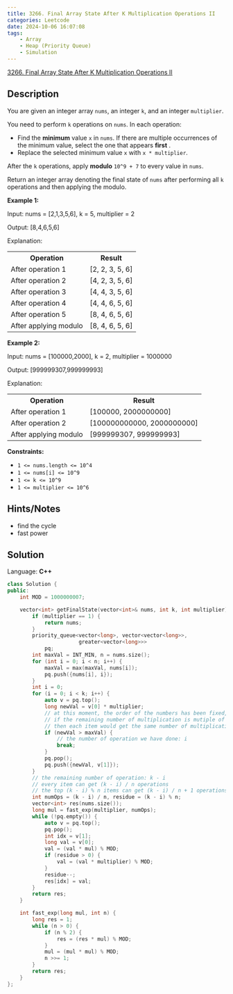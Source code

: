 ```yaml
---
title: 3266. Final Array State After K Multiplication Operations II
categories: Leetcode
date: 2024-10-06 16:07:08
tags:
    - Array
    - Heap (Priority Queue)
    - Simulation
---
```


[3266. Final Array State After K Multiplication Operations II](https://leetcode.com/problems/final-array-state-after-k-multiplication-operations-ii/description/)

## Description

You are given an integer array `nums`, an integer `k`, and an integer `multiplier`.

You need to perform `k` operations on `nums`. In each operation:

- Find the **minimum**  value `x` in `nums`. If there are multiple occurrences of the minimum value, select the one that appears **first** .
- Replace the selected minimum value `x` with `x * multiplier`.

After the `k` operations, apply **modulo**  `10^9 + 7` to every value in `nums`.

Return an integer array denoting the final state of `nums` after performing all `k` operations and then applying the modulo.

**Example 1:**

<div class="example-block">
Input: nums = [2,1,3,5,6], k = 5, multiplier = 2

Output: [8,4,6,5,6]

Explanation:

<table><tbody><tr><th>Operation</th><th>Result</th></tr><tr><td>After operation 1</td><td>[2, 2, 3, 5, 6]</td></tr><tr><td>After operation 2</td><td>[4, 2, 3, 5, 6]</td></tr><tr><td>After operation 3</td><td>[4, 4, 3, 5, 6]</td></tr><tr><td>After operation 4</td><td>[4, 4, 6, 5, 6]</td></tr><tr><td>After operation 5</td><td>[8, 4, 6, 5, 6]</td></tr><tr><td>After applying modulo</td><td>[8, 4, 6, 5, 6]</td></tr></tbody></table>

**Example 2:**

<div class="example-block">
Input: nums = [100000,2000], k = 2, multiplier = 1000000

Output: [999999307,999999993]

Explanation:

<table><tbody><tr><th>Operation</th><th>Result</th></tr><tr><td>After operation 1</td><td>[100000, 2000000000]</td></tr><tr><td>After operation 2</td><td>[100000000000, 2000000000]</td></tr><tr><td>After applying modulo</td><td>[999999307, 999999993]</td></tr></tbody></table>

**Constraints:**

- `1 <= nums.length <= 10^4`
- `1 <= nums[i] <= 10^9`
- `1 <= k <= 10^9`
- `1 <= multiplier <= 10^6`

## Hints/Notes

- find the cycle
- fast power

## Solution

Language: **C++**

```C++
class Solution {
public:
    int MOD = 1000000007;

    vector<int> getFinalState(vector<int>& nums, int k, int multiplier) {
        if (multiplier == 1) {
            return nums;
        }
        priority_queue<vector<long>, vector<vector<long>>,
                       greater<vector<long>>>
            pq;
        int maxVal = INT_MIN, n = nums.size();
        for (int i = 0; i < n; i++) {
            maxVal = max(maxVal, nums[i]);
            pq.push({nums[i], i});
        }
        int i = 0;
        for (i = 0; i < k; i++) {
            auto v = pq.top();
            long newVal = v[0] * multiplier;
            // at this moment, the order of the numbers has been fixed,
            // if the remaining number of multiplication is mutiple of n
            // then each item would get the same number of multiplication
            if (newVal > maxVal) {
                // the number of operation we have done: i
                break;
            }
            pq.pop();
            pq.push({newVal, v[1]});
        }
        // the remaining number of operation: k - i
        // every item can get (k - i) / n operations
        // the top (k - i) % n items can get (k - i) / n + 1 operations
        int numOps = (k - i) / n, residue = (k - i) % n;
        vector<int> res(nums.size());
        long mul = fast_exp(multiplier, numOps);
        while (!pq.empty()) {
            auto v = pq.top();
            pq.pop();
            int idx = v[1];
            long val = v[0];
            val = (val * mul) % MOD;
            if (residue > 0) {
                val = (val * multiplier) % MOD;
            }
            residue--;
            res[idx] = val;
        }
        return res;
    }

    int fast_exp(long mul, int n) {
        long res = 1;
        while (n > 0) {
            if (n % 2) {
                res = (res * mul) % MOD;
            }
            mul = (mul * mul) % MOD;
            n >>= 1;
        }
        return res;
    }
};
```
